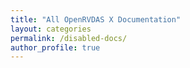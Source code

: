 ```yaml
---
title: "All OpenRVDAS X Documentation"
layout: categories
permalink: /disabled-docs/
author_profile: true
---
```

